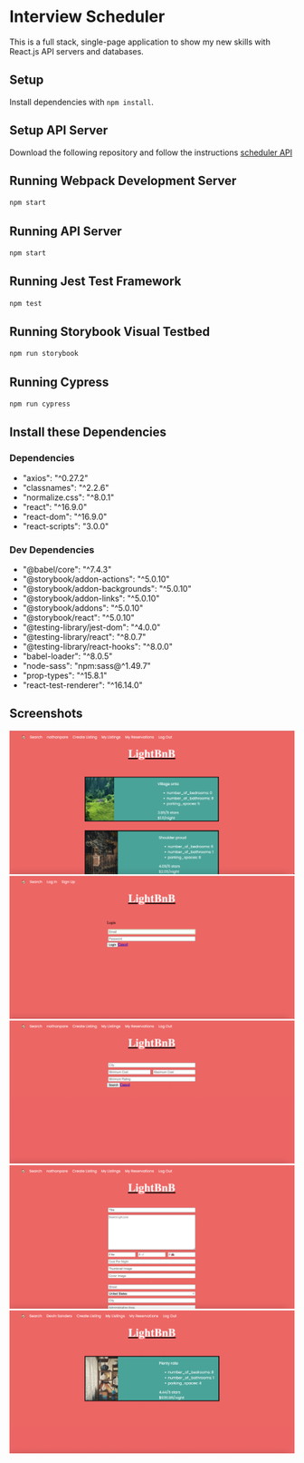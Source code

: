 # Interview Scheduler

This is a full stack, single-page application to show my new skills with React.js API servers and databases.

## Setup

Install dependencies with `npm install`.

## Setup API Server

Download the following repository and follow the instructions
[scheduler API](https://github.com/lighthouse-labs/scheduler-api)
 

## Running Webpack Development Server

```sh
npm start
```

## Running API Server

```sh
npm start
```

## Running Jest Test Framework

```sh
npm test
```

## Running Storybook Visual Testbed

```sh
npm run storybook
```

## Running Cypress

```sh
npm run cypress
```

## Install these Dependencies

### Dependencies

- "axios": "^0.27.2"
- "classnames": "^2.2.6"
- "normalize.css": "^8.0.1"
- "react": "^16.9.0"
- "react-dom": "^16.9.0"
- "react-scripts": "3.0.0"

### Dev Dependencies

- "@babel/core": "^7.4.3"
- "@storybook/addon-actions": "^5.0.10"
- "@storybook/addon-backgrounds": "^5.0.10"
- "@storybook/addon-links": "^5.0.10"
- "@storybook/addons": "^5.0.10"
- "@storybook/react": "^5.0.10"
- "@testing-library/jest-dom": "^4.0.0"
- "@testing-library/react": "^8.0.7"
- "@testing-library/react-hooks": "^8.0.0"
- "babel-loader": "^8.0.5"
- "node-sass": "npm:sass@^1.49.7"
- "prop-types": "^15.8.1"
- "react-test-renderer": "^16.14.0"

## Screenshots

!["Screenshot of Home Page"](https://github.com/nathanpare/LightBnB/blob/main/docs/Home%20Page.png?raw=true)
!["Screenshot of Login Page"](https://github.com/nathanpare/LightBnB/blob/main/docs/Login%20Page.png?raw=true)
!["Screenshot of Search Listings Page"](https://github.com/nathanpare/LightBnB/blob/main/docs/Search%20Listing%20Page.png?raw=true)
!["Screenshot of Create Listing Page"](https://github.com/nathanpare/LightBnB/blob/main/docs/Create%20Listing%20Page.png?raw=true)
!["Screenshot of My Listings Page"](https://github.com/nathanpare/LightBnB/blob/main/docs/My%20Listings%20Page.png?raw=true)
